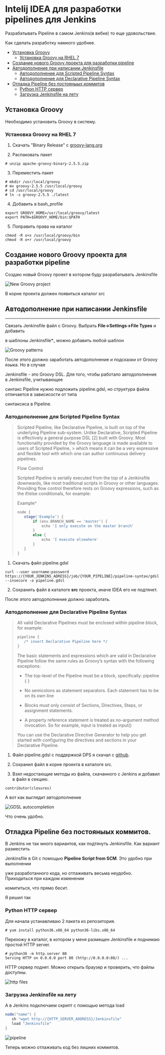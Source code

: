 # Intelij IDEA для разработки pipelines для Jenkins 

Разрабатывать Pipeline в самом Jenkins(в вебке) то еще удовольствие. 

Как сделать разработку намного удобнее.

- [Установка Groovy](#Установка-Groovy)
   - [Установка Groovy на RHEL 7](#Установка-Groovy-на-RHEL-7)
- [Создание нового Groovy проекта для разработки pipeline](#Создание-нового-Groovy-проекта-для-разработки-pipeline)
- [Автодополнение при написании Jenkinsfile](#Автодополнение-при-написании-Jenkinsfile) 
   - [Автодополнение для Scripted Pipeline Syntax](#Автодополнение-для-Scripted-Pipeline-Syntax)
   - [Автодополнение для Declarative Pipeline Syntax](#Автодополнение-для-Declarative-Pipeline-Syntax)
- [Отладка Pipeline без постояныых коммитов](#Отладка-Pipeline-без-постояныых-коммитов)  
   - [Python HTTP сервер](#Python-HTTP-сервер)
   - [Загрузка Jenkinsfile на лету](#Загрузка-Jenkinsfile-на-лету)
## Установка Groovy


Необходимо установить Groovy в систему.

### Установка Groovy на RHEL 7

1. Скачать "Binary Release"  c [groovy-lang.org](http://groovy-lang.org/install.html)

2. Распаковать пакет

```
# unzip apache-groovy-binary-2.5.5.zip
``` 
3. Переместить пакет
```
# mkdir /usr/local/groovy
# mv groovy-2.5.5 /usr/local/groovy
# cd /usr/local/groovy
# ln -s groovy-2.5.5 ./latest
```
4. Добавить в bash_profile
```
export GROOVY_HOME=/usr/local/groovy/latest
export PATH=$GROOVY_HOME/bin:$PATH
```
5. Поправить права на каталог
```
chmod -R o+x /usr/local/groovy/bin
chmod -R o+r /usr/local/groovy
```
## Создание нового Groovy проекта для разработки pipeline

Создаю новый Groovy проект в котором буду разрабатывать Jenkinsfile

![New Groovy project](images/jenkins_idea_new_project.png) 

В корне проекта должен появиться каталог src

## Автодополнение при написании Jenkinsfile 
***
 Связать Jenkinsfile файл с Groovy. Выбрать **File->Settings->File Types** и добавить 

в шаблоны Jenkinsfile*., можно добавить любой шаблон 

 ![Groovy patterns](images/jenkins_idea_patterns.png)


 После этого должно заработать автодополнение и подсказки от Groovy языка. Но в случае

 Jenkinsfile - это Groovy DSL. Для того, чтобы работало автодополнение в Jenkinsfile, учитывающее

 синтакс Pipeline нужно подложить pipeline.gdsl, но структура файла отличается в зависисости от типа
 
 синтаксиса в Pipeline.

### Автодополнение для Scripted Pipeline Syntax

>Scripted Pipeline, like Declarative Pipeline, is built on top of the underlying Pipeline sub-system. Unlike Declarative, Scripted Pipeline is effectively a general purpose DSL [2] built with Groovy. Most functionality provided by the Groovy language is made available to users of Scripted Pipeline, >
>which means it can be a very expressive and flexible tool with which one can author continuous delivery pipelines.
>
>Flow Control
>
>Scripted Pipeline is serially executed from the top of a Jenkinsfile downwards, like most traditional scripts in Groovy or other languages. Providing flow control therefore rests on Groovy expressions, such as the if/else conditionals, for example:
>
>
> Example^
>
>```groovy
>node {
>    stage('Example') {
>        if (env.BRANCH_NAME == 'master') {
>            echo 'I only execute on the master branch'
>        }
>        else {
>            echo 'I execute elsewhere'
>        }
>    }
>}
>```

 1. Скачать файл pipeline.gdsl

 ```
 curl --user username:password https://{YOUR_JENKINS_ADRESS}/job/{YOUR_PIPELINE}/pipeline-syntax/gdsl --insecure -o pipeline.gdsl
 ```

2.  Сохранить файл в каталоге **src** проекта, иначе IDEA его не подтянет.

После этого автодополнение должно заработать.

### Автодополнение для Declarative Pipeline Syntax

> All valid Declarative Pipelines must be enclosed within pipeline block, for example:
> ```groovy
> pipeline {
>    /* insert Declarative Pipeline here */
>}
>```
>The basic statements and expressions which are valid in Declarative Pipeline follow the same rules as Groovy’s syntax with the following exceptions:
>
>* The top-level of the Pipeline must be a block, specifically: pipeline { }
>
>* No semicolons as statement separators. Each statement has to be on its own line
>
>* Blocks must only consist of Sections, Directives, Steps, or assignment statements.
>
>* A property reference statement is treated as no-argument method invocation. So for example, input is treated as input()
>
>You can use the Declarative Directive Generator to help you get started with configuring the directives and sections in your Declarative Pipeline.

1. Файл pipeline.gdsl с поддержкой DPS я скачал с [github](https://gist.github.com/ggarcia24).

2. Сохранил файл в корне проекта в каталоге src.

3. Взял недостающие методы из файла, скачанного с Jenkins и добавил в файл в секцию.
```
contributor(closures)
```

А вот как выглядит автодополнение

![GDSL autocompletion](images/autocompletion.png)

Что очень удобно.


## Отладка Pipeline без постояныых коммитов.

В Jenkins не так много вариантов, как подтянуть Jenkinsfile. Как вариант разместить

Jenkinsfile в Git с помощью **Pipeline Script from SCM**. Это удобно при выполнении

уже разработанного кода, но отлаживать весьма неудобно. Приходиться при каждом изменении

комититься, что прямо бесит.

Я решил так

### Python HTTP сервер

Для начала устанавливаю 2 пакета из репозитория.

```
# yum install python36.x86_64 python36-libs.x86_64

```

Перехожу в каталог, в котором у меня размещен Jenkinsfile и поднимаю простой HTTP server.

```
# python36 -m http.server 80
Serving HTTP on 0.0.0.0 port 80 (http://0.0.0.0:80/) ...
```

HTTP сервер поднят. Можно открыть браузер и проверить, что файлы доступны.

![http files](images/http_files.png)

### Загрузка Jenkinsfile на лету

А в Jenkins подключаем скрипт с помощью метода load
```groovy
node("name") {
   sh "wget http://{HTTP_SERVER_ADDRESS}/Jenkinsfile"
   load "Jenkinsfile"
}
```

![pipeline](images/pipeline.png)

Теперь можно отлаживать код без лишних коммитов.


